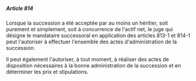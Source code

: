 ##### Article 814

Lorsque la succession a été acceptée par au moins un héritier, soit purement et simplement, soit à concurrence de l'actif net, le juge qui désigne le mandataire successoral en application des articles 813-1 et 814-1 peut l'autoriser à effectuer l'ensemble des actes d'administration de la succession.

Il peut également l'autoriser, à tout moment, à réaliser des actes de disposition nécessaires à la bonne administration de la succession et en déterminer les prix et stipulations.

